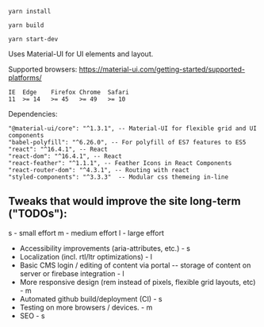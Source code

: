 `yarn install`

`yarn build`

`yarn start-dev`

Uses Material-UI for UI elements and layout.

Supported browsers:
https://material-ui.com/getting-started/supported-platforms/

```
IE	Edge	Firefox	Chrome	Safari
11	>= 14	>= 45	>= 49	>= 10
```

Dependencies:

```
"@material-ui/core": "^1.3.1", -- Material-UI for flexible grid and UI components
"babel-polyfill": "^6.26.0", -- For polyfill of ES7 features to ES5
"react": "^16.4.1", -- React
"react-dom": "^16.4.1", -- React
"react-feather": "^1.1.1", -- Feather Icons in React Components
"react-router-dom": "^4.3.1", -- Routing with react
"styled-components": "^3.3.3"  -- Modular css themeing in-line
```

## Tweaks that would improve the site long-term ("TODOs"):

s - small effort
m - medium effort
l - large effort

-   Accessibility improvements (aria-attributes, etc.) - s
-   Localization (incl. rtl/ltr optimizations) - l
-   Basic CMS login / editing of content via portal -- storage of content on server or firebase integration - l
-   More responsive design (rem instead of pixels, flexible grid layouts, etc) - m
-   Automated github build/deployment (CI) - s
-   Testing on more browsers / devices. - m
-   SEO - s
